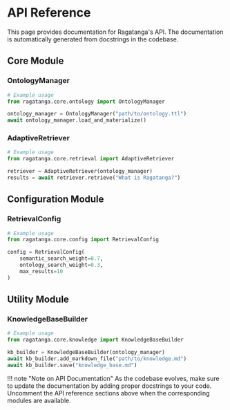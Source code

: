 # API Reference

This page provides documentation for Ragatanga's API. The documentation is automatically generated from docstrings in the codebase.

## Core Module

### OntologyManager

```python
# Example usage
from ragatanga.core.ontology import OntologyManager

ontology_manager = OntologyManager("path/to/ontology.ttl")
await ontology_manager.load_and_materialize()
```

### AdaptiveRetriever

```python
# Example usage
from ragatanga.core.retrieval import AdaptiveRetriever

retriever = AdaptiveRetriever(ontology_manager)
results = await retriever.retrieve("What is Ragatanga?")
```

## Configuration Module

### RetrievalConfig

```python
# Example usage
from ragatanga.core.config import RetrievalConfig

config = RetrievalConfig(
    semantic_search_weight=0.7,
    ontology_search_weight=0.3,
    max_results=10
)
```

## Utility Module

### KnowledgeBaseBuilder

```python
# Example usage
from ragatanga.core.knowledge import KnowledgeBaseBuilder

kb_builder = KnowledgeBaseBuilder(ontology_manager)
await kb_builder.add_markdown_file("path/to/knowledge.md")
await kb_builder.save("knowledge_base.md")
```

!!! note "Note on API Documentation"
    As the codebase evolves, make sure to update the documentation by adding proper docstrings to your code. Uncomment the API reference sections above when the corresponding modules are available. 